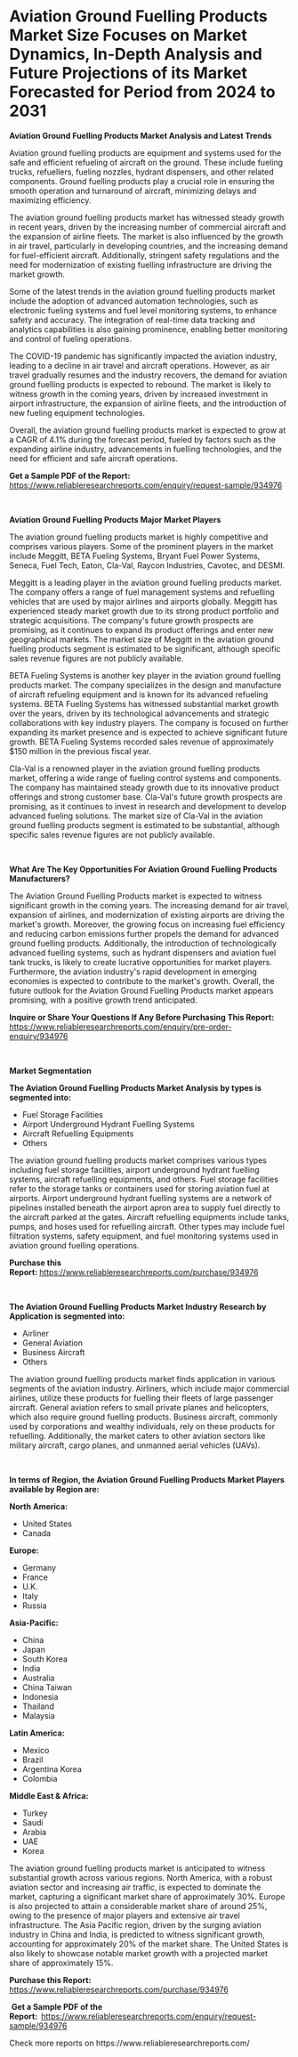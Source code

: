 <p><h1>Aviation Ground Fuelling Products Market Size Focuses on Market Dynamics, In-Depth Analysis and Future Projections of its Market Forecasted for Period from 2024 to 2031</h1></p><p><strong>Aviation Ground Fuelling Products Market Analysis and Latest Trends</strong></p>
<p><p>Aviation ground fuelling products are equipment and systems used for the safe and efficient refueling of aircraft on the ground. These include fueling trucks, refuellers, fueling nozzles, hydrant dispensers, and other related components. Ground fuelling products play a crucial role in ensuring the smooth operation and turnaround of aircraft, minimizing delays and maximizing efficiency.</p><p>The aviation ground fuelling products market has witnessed steady growth in recent years, driven by the increasing number of commercial aircraft and the expansion of airline fleets. The market is also influenced by the growth in air travel, particularly in developing countries, and the increasing demand for fuel-efficient aircraft. Additionally, stringent safety regulations and the need for modernization of existing fuelling infrastructure are driving the market growth.</p><p>Some of the latest trends in the aviation ground fuelling products market include the adoption of advanced automation technologies, such as electronic fueling systems and fuel level monitoring systems, to enhance safety and accuracy. The integration of real-time data tracking and analytics capabilities is also gaining prominence, enabling better monitoring and control of fueling operations.</p><p>The COVID-19 pandemic has significantly impacted the aviation industry, leading to a decline in air travel and aircraft operations. However, as air travel gradually resumes and the industry recovers, the demand for aviation ground fuelling products is expected to rebound. The market is likely to witness growth in the coming years, driven by increased investment in airport infrastructure, the expansion of airline fleets, and the introduction of new fueling equipment technologies.</p><p>Overall, the aviation ground fuelling products market is expected to grow at a CAGR of 4.1% during the forecast period, fueled by factors such as the expanding airline industry, advancements in fuelling technologies, and the need for efficient and safe aircraft operations.</p></p>
<p><strong>Get a Sample PDF of the Report:&nbsp;</strong> <a href="https://www.reliableresearchreports.com/enquiry/request-sample/934976">https://www.reliableresearchreports.com/enquiry/request-sample/934976</a></p>
<p>&nbsp;</p>
<p><strong>Aviation Ground Fuelling Products Major Market Players</strong></p>
<p><p>The aviation ground fuelling products market is highly competitive and comprises various players. Some of the prominent players in the market include Meggitt, BETA Fueling Systems, Bryant Fuel Power Systems, Seneca, Fuel Tech, Eaton, Cla-Val, Raycon Industries, Cavotec, and DESMI.</p><p>Meggitt is a leading player in the aviation ground fuelling products market. The company offers a range of fuel management systems and refuelling vehicles that are used by major airlines and airports globally. Meggitt has experienced steady market growth due to its strong product portfolio and strategic acquisitions. The company's future growth prospects are promising, as it continues to expand its product offerings and enter new geographical markets. The market size of Meggitt in the aviation ground fuelling products segment is estimated to be significant, although specific sales revenue figures are not publicly available.</p><p>BETA Fueling Systems is another key player in the aviation ground fuelling products market. The company specializes in the design and manufacture of aircraft refueling equipment and is known for its advanced refueling systems. BETA Fueling Systems has witnessed substantial market growth over the years, driven by its technological advancements and strategic collaborations with key industry players. The company is focused on further expanding its market presence and is expected to achieve significant future growth. BETA Fueling Systems recorded sales revenue of approximately $150 million in the previous fiscal year.</p><p>Cla-Val is a renowned player in the aviation ground fuelling products market, offering a wide range of fueling control systems and components. The company has maintained steady growth due to its innovative product offerings and strong customer base. Cla-Val's future growth prospects are promising, as it continues to invest in research and development to develop advanced fueling solutions. The market size of Cla-Val in the aviation ground fuelling products segment is estimated to be substantial, although specific sales revenue figures are not publicly available.</p></p>
<p>&nbsp;</p>
<p><strong>What Are The Key Opportunities For Aviation Ground Fuelling Products Manufacturers?</strong></p>
<p><p>The Aviation Ground Fuelling Products market is expected to witness significant growth in the coming years. The increasing demand for air travel, expansion of airlines, and modernization of existing airports are driving the market's growth. Moreover, the growing focus on increasing fuel efficiency and reducing carbon emissions further propels the demand for advanced ground fuelling products. Additionally, the introduction of technologically advanced fuelling systems, such as hydrant dispensers and aviation fuel tank trucks, is likely to create lucrative opportunities for market players. Furthermore, the aviation industry's rapid development in emerging economies is expected to contribute to the market's growth. Overall, the future outlook for the Aviation Ground Fuelling Products market appears promising, with a positive growth trend anticipated.</p></p>
<p><strong>Inquire or Share Your Questions If Any Before Purchasing This Report:</strong> <a href="https://www.reliableresearchreports.com/enquiry/pre-order-enquiry/934976">https://www.reliableresearchreports.com/enquiry/pre-order-enquiry/934976</a></p>
<p>&nbsp;</p>
<p><strong>Market Segmentation</strong></p>
<p><strong>The Aviation Ground Fuelling Products Market Analysis by types is segmented into:</strong></p>
<p><ul><li>Fuel Storage Facilities</li><li>Airport Underground Hydrant Fuelling Systems</li><li>Aircraft Refuelling Equipments</li><li>Others</li></ul></p>
<p><p>The aviation ground fuelling products market comprises various types including fuel storage facilities, airport underground hydrant fuelling systems, aircraft refuelling equipments, and others. Fuel storage facilities refer to the storage tanks or containers used for storing aviation fuel at airports. Airport underground hydrant fuelling systems are a network of pipelines installed beneath the airport apron area to supply fuel directly to the aircraft parked at the gates. Aircraft refuelling equipments include tanks, pumps, and hoses used for refuelling aircraft. Other types may include fuel filtration systems, safety equipment, and fuel monitoring systems used in aviation ground fuelling operations.</p></p>
<p><strong>Purchase this Report:&nbsp;</strong><a href="https://www.reliableresearchreports.com/purchase/934976">https://www.reliableresearchreports.com/purchase/934976</a></p>
<p>&nbsp;</p>
<p><strong>The Aviation Ground Fuelling Products Market Industry Research by Application is segmented into:</strong></p>
<p><ul><li>Airliner</li><li>General Aviation</li><li>Business Aircraft</li><li>Others</li></ul></p>
<p><p>The aviation ground fuelling products market finds application in various segments of the aviation industry. Airliners, which include major commercial airlines, utilize these products for fuelling their fleets of large passenger aircraft. General aviation refers to small private planes and helicopters, which also require ground fuelling products. Business aircraft, commonly used by corporations and wealthy individuals, rely on these products for refuelling. Additionally, the market caters to other aviation sectors like military aircraft, cargo planes, and unmanned aerial vehicles (UAVs).</p></p>
<p>&nbsp;</p>
<p><strong>In terms of Region, the Aviation Ground Fuelling Products Market Players available by Region are:</strong></p>
<p>
    <p> <strong> North America: </strong>
        <ul>
            <li>United States</li>
            <li>Canada</li>
        </ul>
        </p> 
    <p> <strong> Europe: </strong>
        <ul>
            <li>Germany</li>
            <li>France</li>
            <li>U.K.</li>
            <li>Italy</li>
            <li>Russia</li>
        </ul>
        </p> 
    <p> <strong> Asia-Pacific: </strong>
        <ul>
            <li>China</li>
            <li>Japan</li>
            <li>South Korea</li>
            <li>India</li>
            <li>Australia</li>
            <li>China Taiwan</li>
            <li>Indonesia</li>
            <li>Thailand</li>
            <li>Malaysia</li>
        </ul>
        </p> 
    <p> <strong> Latin America: </strong>
        <ul>
            <li>Mexico</li>
            <li>Brazil</li>
            <li>Argentina Korea</li>
            <li>Colombia</li>
        </ul>
        </p> 
    <p> <strong> Middle East & Africa: </strong>
        <ul>
            <li>Turkey</li>
            <li>Saudi</li>
            <li>Arabia</li>
            <li>UAE</li>
            <li>Korea</li>
        </ul>
    </p>
    </p>
<p><p>The aviation ground fuelling products market is anticipated to witness substantial growth across various regions. North America, with a robust aviation sector and increasing air traffic, is expected to dominate the market, capturing a significant market share of approximately 30%. Europe is also projected to attain a considerable market share of around 25%, owing to the presence of major players and extensive air travel infrastructure. The Asia Pacific region, driven by the surging aviation industry in China and India, is predicted to witness significant growth, accounting for approximately 20% of the market share. The United States is also likely to showcase notable market growth with a projected market share of approximately 15%.</p></p>
<p><strong>Purchase this Report: </strong><a href="https://www.reliableresearchreports.com/purchase/934976">https://www.reliableresearchreports.com/purchase/934976</a></p>
<p>&nbsp;<strong>Get a Sample PDF of the Report:&nbsp;&nbsp;</strong><a href="https://www.reliableresearchreports.com/enquiry/request-sample/934976">https://www.reliableresearchreports.com/enquiry/request-sample/934976</a></p>
<p><strong></strong></p>
<p>Check more reports on https://www.reliableresearchreports.com/</p>